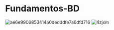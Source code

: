 # Fundamentos-BD
![ae6e9906853414a0dedddfe7a6dfd716](https://github.com/Harlam7/Fundamentos-BD/assets/31184547/3537e2b8-495f-48f8-b342-654bdd3b533d)
![4zjxm](https://github.com/Harlam7/Fundamentos-BD/assets/31184547/c2d6efa8-7d54-4fa9-a24b-813f50bb0c74)
